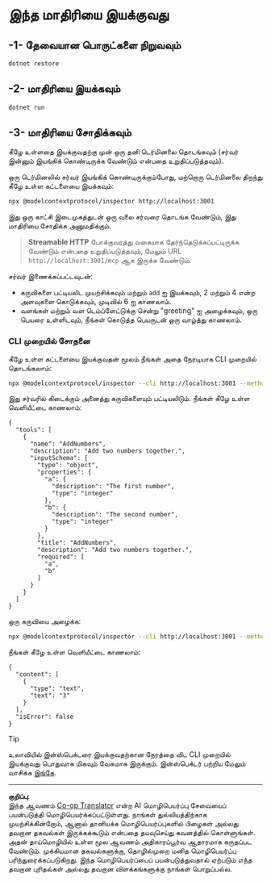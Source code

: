 <!--
CO_OP_TRANSLATOR_METADATA:
{
  "original_hash": "dde4e32e4b55ef4962c411b39d2340a7",
  "translation_date": "2025-10-11T11:50:45+00:00",
  "source_file": "03-GettingStarted/06-http-streaming/solution/dotnet/README.md",
  "language_code": "ta"
}
-->
# இந்த மாதிரியை இயக்குவது

## -1- தேவையான பொருட்களை நிறுவவும்

```bash
dotnet restore
```

## -2- மாதிரியை இயக்கவும்

```bash
dotnet run
```

## -3- மாதிரியை சோதிக்கவும்

கீழே உள்ளதை இயக்குவதற்கு முன் ஒரு தனி டெர்மினலை தொடங்கவும் (சர்வர் இன்னும் இயங்கிக் கொண்டிருக்க வேண்டும் என்பதை உறுதிப்படுத்தவும்).

ஒரு டெர்மினலில் சர்வர் இயங்கிக் கொண்டிருக்கும்போது, மற்றொரு டெர்மினலை திறந்து கீழே உள்ள கட்டளையை இயக்கவும்:

```bash
npx @modelcontextprotocol/inspector http://localhost:3001
```

இது ஒரு காட்சி இடைமுகத்துடன் ஒரு வலை சர்வரை தொடங்க வேண்டும், இது மாதிரியை சோதிக்க அனுமதிக்கும்.

> **Streamable HTTP** போக்குவரத்து வகையாக தேர்ந்தெடுக்கப்பட்டிருக்க வேண்டும் என்பதை உறுதிப்படுத்தவும், மேலும் URL `http://localhost:3001/mcp` ஆக இருக்க வேண்டும்.

சர்வர் இணைக்கப்பட்டவுடன்: 

- கருவிகளை பட்டியலிட முயற்சிக்கவும் மற்றும் `add` ஐ இயக்கவும், 2 மற்றும் 4 என்ற அளவுகளை கொடுக்கவும், முடிவில் 6 ஐ காணலாம்.
- வளங்கள் மற்றும் வள டெம்ப்ளேட்டுக்கு சென்று "greeting" ஐ அழைக்கவும், ஒரு பெயரை உள்ளிடவும், நீங்கள் கொடுத்த பெயருடன் ஒரு வாழ்த்து காணலாம்.

### CLI முறையில் சோதனை

கீழே உள்ள கட்டளையை இயக்குவதன் மூலம் நீங்கள் அதை நேரடியாக CLI முறையில் தொடங்கலாம்:

```bash 
npx @modelcontextprotocol/inspector --cli http://localhost:3001 --method tools/list
```

இது சர்வரில் கிடைக்கும் அனைத்து கருவிகளையும் பட்டியலிடும். நீங்கள் கீழே உள்ள வெளியீட்டை காணலாம்:

```text
{
  "tools": [
    {
      "name": "AddNumbers",
      "description": "Add two numbers together.",
      "inputSchema": {
        "type": "object",
        "properties": {
          "a": {
            "description": "The first number",
            "type": "integer"
          },
          "b": {
            "description": "The second number",
            "type": "integer"
          }
        },
        "title": "AddNumbers",
        "description": "Add two numbers together.",
        "required": [
          "a",
          "b"
        ]
      }
    }
  ]
}
```

ஒரு கருவியை அழைக்க:

```bash
npx @modelcontextprotocol/inspector --cli http://localhost:3001 --method tools/call --tool-name AddNumbers --tool-arg a=1 --tool-arg b=2
```

நீங்கள் கீழே உள்ள வெளியீட்டை காணலாம்:

```text
{
  "content": [
    {
      "type": "text",
      "text": "3"
    }
  ],
  "isError": false
}
```

> [!TIP]
> உலாவியில் இன்ஸ்பெக்டரை இயக்குவதற்கான நேரத்தை விட CLI முறையில் இயக்குவது பொதுவாக மிகவும் வேகமாக இருக்கும்.
> இன்ஸ்பெக்டர் பற்றிய மேலும் வாசிக்க [இங்கே](https://github.com/modelcontextprotocol/inspector).

---

**குறிப்பு**:  
இந்த ஆவணம் [Co-op Translator](https://github.com/Azure/co-op-translator) என்ற AI மொழிபெயர்ப்பு சேவையைப் பயன்படுத்தி மொழிபெயர்க்கப்பட்டுள்ளது. நாங்கள் துல்லியத்திற்காக முயற்சிக்கின்றோம், ஆனால் தானியக்க மொழிபெயர்ப்புகளில் பிழைகள் அல்லது தவறான தகவல்கள் இருக்கக்கூடும் என்பதை தயவுசெய்து கவனத்தில் கொள்ளுங்கள். அதன் தாய்மொழியில் உள்ள மூல ஆவணம் அதிகாரப்பூர்வ ஆதாரமாக கருதப்பட வேண்டும். முக்கியமான தகவல்களுக்கு, தொழில்முறை மனித மொழிபெயர்ப்பு பரிந்துரைக்கப்படுகிறது. இந்த மொழிபெயர்ப்பைப் பயன்படுத்துவதால் ஏற்படும் எந்த தவறான புரிதல்கள் அல்லது தவறான விளக்கங்களுக்கு நாங்கள் பொறுப்பல்ல.
